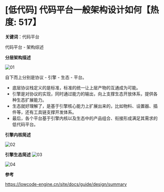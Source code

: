 # [低代码] 代码平台一般架构设计如何【热度: 517】

**关键词**：代码平台

代码平台 - 架构综述

**分层架构描述**

![01](https://img.alicdn.com/imgextra/i4/O1CN016l8gDo1z7zlRlW1P0_!!6000000006668-2-tps-1920-1080.png)

自下而上分别是协议 - 引擎 - 生态 - 平台。

- 底层协议栈定义的是标准，标准的统一让上层产物的互通成为可能。
- 引擎是对协议的实现，同时通过能力的输出，向上支撑生态开放体系，提供各种生态扩展能力。
- 生态就好理解了，是基于引擎核心能力上扩展出来的，比如物料、设置器、插件等，还有工具链支撑开发体系。
- 最后，各个平台基于引擎内核以及生态中的产品组合、衔接形成满足其需求的低代码平台。

**引擎内核简述**

![02](https://img.alicdn.com/imgextra/i1/O1CN01QUUVu21LjTXqY6H8I_!!6000000001335-2-tps-1920-1080.png)

**引擎生态简述**
![03](https://img.alicdn.com/imgextra/i2/O1CN01LkRseZ23W31l8DPzS_!!6000000007262-2-tps-1920-1080.png)

![04](https://img.alicdn.com/imgextra/i4/O1CN01PYBVfZ1hL82XPrXzX_!!6000000004260-2-tps-1920-1080.png)


**参考**

https://lowcode-engine.cn/site/docs/guide/design/summary